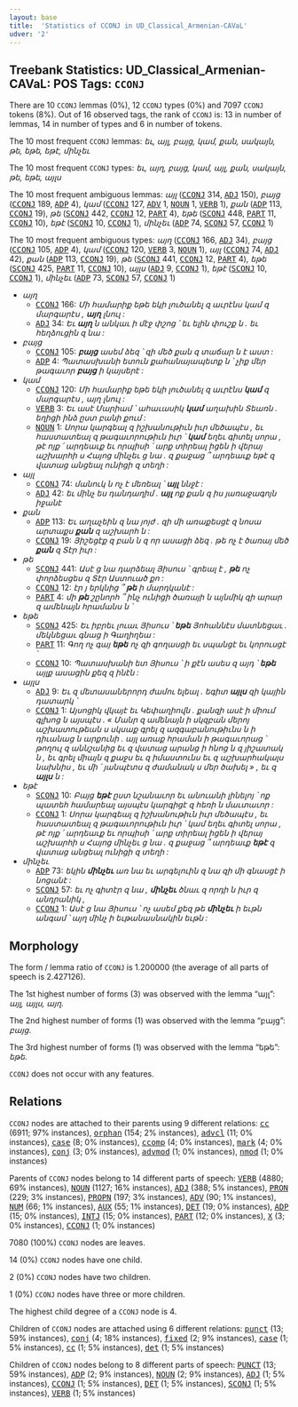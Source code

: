 ```yaml
---
layout: base
title:  'Statistics of CCONJ in UD_Classical_Armenian-CAVaL'
udver: '2'
---
```


## Treebank Statistics: UD_Classical_Armenian-CAVaL: POS Tags: `CCONJ`

There are 10 `CCONJ` lemmas (0%), 12 `CCONJ` types (0%) and 7097 `CCONJ` tokens (8%).
Out of 16 observed tags, the rank of `CCONJ` is: 13 in number of lemmas, 14 in number of types and 6 in number of tokens.

The 10 most frequent `CCONJ` lemmas: <em>եւ, այլ, բայց, կամ, քան, սակայն, թե, եթե, եթէ, մինչեւ</em>

The 10 most frequent `CCONJ` types:  <em>եւ, այղ, բայց, կամ, այլ, քան, սակայն, թե, եթե, այլս</em>

The 10 most frequent ambiguous lemmas: <em>այլ</em> (<tt><a href="xcl_caval-pos-CCONJ.html">CCONJ</a></tt> 314, <tt><a href="xcl_caval-pos-ADJ.html">ADJ</a></tt> 150), <em>բայց</em> (<tt><a href="xcl_caval-pos-CCONJ.html">CCONJ</a></tt> 189, <tt><a href="xcl_caval-pos-ADP.html">ADP</a></tt> 4), <em>կամ</em> (<tt><a href="xcl_caval-pos-CCONJ.html">CCONJ</a></tt> 127, <tt><a href="xcl_caval-pos-ADV.html">ADV</a></tt> 1, <tt><a href="xcl_caval-pos-NOUN.html">NOUN</a></tt> 1, <tt><a href="xcl_caval-pos-VERB.html">VERB</a></tt> 1), <em>քան</em> (<tt><a href="xcl_caval-pos-ADP.html">ADP</a></tt> 113, <tt><a href="xcl_caval-pos-CCONJ.html">CCONJ</a></tt> 19), <em>թե</em> (<tt><a href="xcl_caval-pos-SCONJ.html">SCONJ</a></tt> 442, <tt><a href="xcl_caval-pos-CCONJ.html">CCONJ</a></tt> 12, <tt><a href="xcl_caval-pos-PART.html">PART</a></tt> 4), <em>եթե</em> (<tt><a href="xcl_caval-pos-SCONJ.html">SCONJ</a></tt> 448, <tt><a href="xcl_caval-pos-PART.html">PART</a></tt> 11, <tt><a href="xcl_caval-pos-CCONJ.html">CCONJ</a></tt> 10), <em>եթէ</em> (<tt><a href="xcl_caval-pos-SCONJ.html">SCONJ</a></tt> 10, <tt><a href="xcl_caval-pos-CCONJ.html">CCONJ</a></tt> 1), <em>մինչեւ</em> (<tt><a href="xcl_caval-pos-ADP.html">ADP</a></tt> 74, <tt><a href="xcl_caval-pos-SCONJ.html">SCONJ</a></tt> 57, <tt><a href="xcl_caval-pos-CCONJ.html">CCONJ</a></tt> 1)

The 10 most frequent ambiguous types:  <em>այղ</em> (<tt><a href="xcl_caval-pos-CCONJ.html">CCONJ</a></tt> 166, <tt><a href="xcl_caval-pos-ADJ.html">ADJ</a></tt> 34), <em>բայց</em> (<tt><a href="xcl_caval-pos-CCONJ.html">CCONJ</a></tt> 105, <tt><a href="xcl_caval-pos-ADP.html">ADP</a></tt> 4), <em>կամ</em> (<tt><a href="xcl_caval-pos-CCONJ.html">CCONJ</a></tt> 120, <tt><a href="xcl_caval-pos-VERB.html">VERB</a></tt> 3, <tt><a href="xcl_caval-pos-NOUN.html">NOUN</a></tt> 1), <em>այլ</em> (<tt><a href="xcl_caval-pos-CCONJ.html">CCONJ</a></tt> 74, <tt><a href="xcl_caval-pos-ADJ.html">ADJ</a></tt> 42), <em>քան</em> (<tt><a href="xcl_caval-pos-ADP.html">ADP</a></tt> 113, <tt><a href="xcl_caval-pos-CCONJ.html">CCONJ</a></tt> 19), <em>թե</em> (<tt><a href="xcl_caval-pos-SCONJ.html">SCONJ</a></tt> 441, <tt><a href="xcl_caval-pos-CCONJ.html">CCONJ</a></tt> 12, <tt><a href="xcl_caval-pos-PART.html">PART</a></tt> 4), <em>եթե</em> (<tt><a href="xcl_caval-pos-SCONJ.html">SCONJ</a></tt> 425, <tt><a href="xcl_caval-pos-PART.html">PART</a></tt> 11, <tt><a href="xcl_caval-pos-CCONJ.html">CCONJ</a></tt> 10), <em>այլս</em> (<tt><a href="xcl_caval-pos-ADJ.html">ADJ</a></tt> 9, <tt><a href="xcl_caval-pos-CCONJ.html">CCONJ</a></tt> 1), <em>եթէ</em> (<tt><a href="xcl_caval-pos-SCONJ.html">SCONJ</a></tt> 10, <tt><a href="xcl_caval-pos-CCONJ.html">CCONJ</a></tt> 1), <em>մինչեւ</em> (<tt><a href="xcl_caval-pos-ADP.html">ADP</a></tt> 73, <tt><a href="xcl_caval-pos-SCONJ.html">SCONJ</a></tt> 57, <tt><a href="xcl_caval-pos-CCONJ.html">CCONJ</a></tt> 1)


* <em>այղ</em>
  * <tt><a href="xcl_caval-pos-CCONJ.html">CCONJ</a></tt> 166: <em>Մի համարիք եթե եկի լուծանել զ աւրէնս կամ զ մարգարէս , <b>այղ</b> լնուլ :</em>
  * <tt><a href="xcl_caval-pos-ADJ.html">ADJ</a></tt> 34: <em>Եւ <b>այղ</b> ն անկաւ ի մէջ փշոց ՝ եւ ելին փուշք ն . եւ հեղձուցին զ նա :</em>
* <em>բայց</em>
  * <tt><a href="xcl_caval-pos-CCONJ.html">CCONJ</a></tt> 105: <em><b>բայց</b> ասեմ ձեզ ՝ զի մեծ քան զ տաճար ն է աստ :</em>
  * <tt><a href="xcl_caval-pos-ADP.html">ADP</a></tt> 4: <em>Պատասխանի ետուն քահանայապետք ն ՝ չիք մեր թագաւոր <b>բայց</b> ի կայսերէ :</em>
* <em>կամ</em>
  * <tt><a href="xcl_caval-pos-CCONJ.html">CCONJ</a></tt> 120: <em>Մի համարիք եթե եկի լուծանել զ աւրէնս <b>կամ</b> զ մարգարէս , այղ լնուլ :</em>
  * <tt><a href="xcl_caval-pos-VERB.html">VERB</a></tt> 3: <em>Եւ ասէ Մարիամ ՝ ահաւասիկ <b>կամ</b> աղախին Տեառն . եղիցի ինձ ըստ բանի քում :</em>
  * <tt><a href="xcl_caval-pos-NOUN.html">NOUN</a></tt> 1: <em>Սորա կարգեալ զ իշխանութիւն իւր մեծապէս , եւ հաստատեալ զ թագաւորութիւն իւր ՝ <b>կամ</b> եղեւ գիտել սորա , թէ ոյք ՛ արդեաւք եւ որպիսի ՛ արք տիրեալ իցեն ի վերայ աշխարհի ս Հայոց մինչեւ ց նա . զ քաջաց ՞ արդեաւք եթէ զ վատաց անցեալ ունիցի զ տեղի :</em>
* <em>այլ</em>
  * <tt><a href="xcl_caval-pos-CCONJ.html">CCONJ</a></tt> 74: <em>մանուկ ն ոչ է մեռեալ ՝ <b>այլ</b> ննջէ :</em>
  * <tt><a href="xcl_caval-pos-ADJ.html">ADJ</a></tt> 42: <em>եւ մինչ ես դանդաղիմ . <b>այլ</b> ոք քան զ իս յառաջագոյն իջանէ</em>
* <em>քան</em>
  * <tt><a href="xcl_caval-pos-ADP.html">ADP</a></tt> 113: <em>Եւ աղաչեին զ նա յոյժ . զի մի առաքեսցէ զ նոսա արտաքս <b>քան</b> զ աշխարհ ն :</em>
  * <tt><a href="xcl_caval-pos-CCONJ.html">CCONJ</a></tt> 19: <em>Յիշեցէք զ բան ն զ որ ասացի ձեզ . թե ոչ է ծառայ մեծ <b>քան</b> զ Տէր իւր :</em>
* <em>թե</em>
  * <tt><a href="xcl_caval-pos-SCONJ.html">SCONJ</a></tt> 441: <em>Ասէ ց նա դարձեալ Յիսուս ՝ գրեալ է , <b>թե</b> ոչ փորձեսցես զ Տէր Աստուած քո :</em>
  * <tt><a href="xcl_caval-pos-CCONJ.html">CCONJ</a></tt> 12: <em>էր յ երկնից ՞ <b>թե</b> ի մարդկանէ :</em>
  * <tt><a href="xcl_caval-pos-PART.html">PART</a></tt> 4: <em>մի <b>թե</b> շընորհ ՞ ինչ ունիցի ծառայի ն այնմիկ զի արար զ ամենայն հրամանս ն ՝</em>
* <em>եթե</em>
  * <tt><a href="xcl_caval-pos-SCONJ.html">SCONJ</a></tt> 425: <em>Եւ իբրեւ լուաւ Յիսուս ՝ <b>եթե</b> Յոհաննէս մատնեցաւ . մեկնեցաւ գնաց ի Գաղիղեա :</em>
  * <tt><a href="xcl_caval-pos-PART.html">PART</a></tt> 11: <em>Գող ոչ գայ <b>եթե</b> ոչ զի գողասցի եւ սպանցէ եւ կորուսցէ ՝</em>
  * <tt><a href="xcl_caval-pos-CCONJ.html">CCONJ</a></tt> 10: <em>Պատասխանի ետ Յիսուս ՝ ի քէն ասես զ այդ ՝ <b>եթե</b> այլք ասացին քեզ զ ինէն :</em>
* <em>այլս</em>
  * <tt><a href="xcl_caval-pos-ADJ.html">ADJ</a></tt> 9: <em>Եւ զ մետասաներորդ ժամու ելեալ . եգիտ <b>այլս</b> զի կային դատարկ ՝</em>
  * <tt><a href="xcl_caval-pos-CCONJ.html">CCONJ</a></tt> 1: <em>Այսոցիկ վկայէ եւ Կեփաղիովն . քանզի ասէ ի միում գլխոց ն այսպէս . « Մանր զ ամենայն ի սկզբան մերոյ աշխատութեան ս սկսաք գրել զ ազգաբանութիւնս ն ի դիւանաց ն արքունի . այլ առաք հրաման ի թագաւորաց ՝ թողուլ զ աննշանից եւ զ վատաց արանց ի հնոց ն զ յիշատակ ն , եւ գրել միայն զ քաջս եւ զ իմաստունս եւ զ աշխարհակալս նախնիս , եւ մի ՛ յանպէտս զ ժամանակ ս մեր ծախել » , եւ զ <b>այլս</b> ն :</em>
* <em>եթէ</em>
  * <tt><a href="xcl_caval-pos-SCONJ.html">SCONJ</a></tt> 10: <em>Բայց <b>եթէ</b> ըստ նշանաւոր եւ անուանի լինելոյ ՝ ոք պատեհ համարեալ այսպէս կարգիցէ զ հեռի ն մաւտաւոր :</em>
  * <tt><a href="xcl_caval-pos-CCONJ.html">CCONJ</a></tt> 1: <em>Սորա կարգեալ զ իշխանութիւն իւր մեծապէս , եւ հաստատեալ զ թագաւորութիւն իւր ՝ կամ եղեւ գիտել սորա , թէ ոյք ՛ արդեաւք եւ որպիսի ՛ արք տիրեալ իցեն ի վերայ աշխարհի ս Հայոց մինչեւ ց նա . զ քաջաց ՞ արդեաւք <b>եթէ</b> զ վատաց անցեալ ունիցի զ տեղի :</em>
* <em>մինչեւ</em>
  * <tt><a href="xcl_caval-pos-ADP.html">ADP</a></tt> 73: <em>եկին <b>մինչեւ</b> առ նա եւ արգելուին զ նա զի մի գնասցէ ի նոցանէ :</em>
  * <tt><a href="xcl_caval-pos-SCONJ.html">SCONJ</a></tt> 57: <em>եւ ոչ գիտէր զ նա , <b>մինչեւ</b> ծնաւ զ որդի ն իւր զ անդրանիկ ,</em>
  * <tt><a href="xcl_caval-pos-CCONJ.html">CCONJ</a></tt> 1: <em>Ասէ ց նա Յիսուս ՝ ոչ ասեմ քեզ թե <b>մինչեւ</b> ի եւթն անգամ ՝ այղ մինչ ի եւթանասնակին եւթն :</em>

## Morphology

The form / lemma ratio of `CCONJ` is 1.200000 (the average of all parts of speech is 2.427126).

The 1st highest number of forms (3) was observed with the lemma “այլ”: <em>այլ, այլս, այղ</em>.

The 2nd highest number of forms (1) was observed with the lemma “բայց”: <em>բայց</em>.

The 3rd highest number of forms (1) was observed with the lemma “եթե”: <em>եթե</em>.

`CCONJ` does not occur with any features.


## Relations

`CCONJ` nodes are attached to their parents using 9 different relations: <tt><a href="xcl_caval-dep-cc.html">cc</a></tt> (6911; 97% instances), <tt><a href="xcl_caval-dep-orphan.html">orphan</a></tt> (154; 2% instances), <tt><a href="xcl_caval-dep-advcl.html">advcl</a></tt> (11; 0% instances), <tt><a href="xcl_caval-dep-case.html">case</a></tt> (8; 0% instances), <tt><a href="xcl_caval-dep-ccomp.html">ccomp</a></tt> (4; 0% instances), <tt><a href="xcl_caval-dep-mark.html">mark</a></tt> (4; 0% instances), <tt><a href="xcl_caval-dep-conj.html">conj</a></tt> (3; 0% instances), <tt><a href="xcl_caval-dep-advmod.html">advmod</a></tt> (1; 0% instances), <tt><a href="xcl_caval-dep-nmod.html">nmod</a></tt> (1; 0% instances)

Parents of `CCONJ` nodes belong to 14 different parts of speech: <tt><a href="xcl_caval-pos-VERB.html">VERB</a></tt> (4880; 69% instances), <tt><a href="xcl_caval-pos-NOUN.html">NOUN</a></tt> (1127; 16% instances), <tt><a href="xcl_caval-pos-ADJ.html">ADJ</a></tt> (388; 5% instances), <tt><a href="xcl_caval-pos-PRON.html">PRON</a></tt> (229; 3% instances), <tt><a href="xcl_caval-pos-PROPN.html">PROPN</a></tt> (197; 3% instances), <tt><a href="xcl_caval-pos-ADV.html">ADV</a></tt> (90; 1% instances), <tt><a href="xcl_caval-pos-NUM.html">NUM</a></tt> (66; 1% instances), <tt><a href="xcl_caval-pos-AUX.html">AUX</a></tt> (55; 1% instances), <tt><a href="xcl_caval-pos-DET.html">DET</a></tt> (19; 0% instances), <tt><a href="xcl_caval-pos-ADP.html">ADP</a></tt> (15; 0% instances), <tt><a href="xcl_caval-pos-INTJ.html">INTJ</a></tt> (15; 0% instances), <tt><a href="xcl_caval-pos-PART.html">PART</a></tt> (12; 0% instances), <tt><a href="xcl_caval-pos-X.html">X</a></tt> (3; 0% instances), <tt><a href="xcl_caval-pos-CCONJ.html">CCONJ</a></tt> (1; 0% instances)

7080 (100%) `CCONJ` nodes are leaves.

14 (0%) `CCONJ` nodes have one child.

2 (0%) `CCONJ` nodes have two children.

1 (0%) `CCONJ` nodes have three or more children.

The highest child degree of a `CCONJ` node is 4.

Children of `CCONJ` nodes are attached using 6 different relations: <tt><a href="xcl_caval-dep-punct.html">punct</a></tt> (13; 59% instances), <tt><a href="xcl_caval-dep-conj.html">conj</a></tt> (4; 18% instances), <tt><a href="xcl_caval-dep-fixed.html">fixed</a></tt> (2; 9% instances), <tt><a href="xcl_caval-dep-case.html">case</a></tt> (1; 5% instances), <tt><a href="xcl_caval-dep-cc.html">cc</a></tt> (1; 5% instances), <tt><a href="xcl_caval-dep-det.html">det</a></tt> (1; 5% instances)

Children of `CCONJ` nodes belong to 8 different parts of speech: <tt><a href="xcl_caval-pos-PUNCT.html">PUNCT</a></tt> (13; 59% instances), <tt><a href="xcl_caval-pos-ADP.html">ADP</a></tt> (2; 9% instances), <tt><a href="xcl_caval-pos-NOUN.html">NOUN</a></tt> (2; 9% instances), <tt><a href="xcl_caval-pos-ADJ.html">ADJ</a></tt> (1; 5% instances), <tt><a href="xcl_caval-pos-CCONJ.html">CCONJ</a></tt> (1; 5% instances), <tt><a href="xcl_caval-pos-DET.html">DET</a></tt> (1; 5% instances), <tt><a href="xcl_caval-pos-SCONJ.html">SCONJ</a></tt> (1; 5% instances), <tt><a href="xcl_caval-pos-VERB.html">VERB</a></tt> (1; 5% instances)

